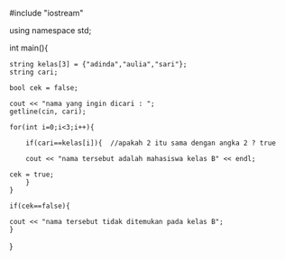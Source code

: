 #include "iostream"
  
using namespace std;

int main(){
  
	string kelas[3] = {"adinda","aulia","sari"};
	string cari;
  
	bool cek = false;
	
	cout << "nama yang ingin dicari : ";
	getline(cin, cari);
	
	for(int i=0;i<3;i++){
	
		if(cari==kelas[i]){  //apakah 2 itu sama dengan angka 2 ? true
		
		cout << "nama tersebut adalah mahasiswa kelas B" << endl;
                                                              
	cek = true;
		}
	}
	
	if(cek==false){
	
	cout << "nama tersebut tidak ditemukan pada kelas B";
	}
}
